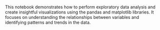 This notebook demonstrates how to perform exploratory data analysis and create insightful visualizations using the pandas and matplotlib libraries. It focuses on understanding the relationships between variables and identifying patterns and trends in the data.
